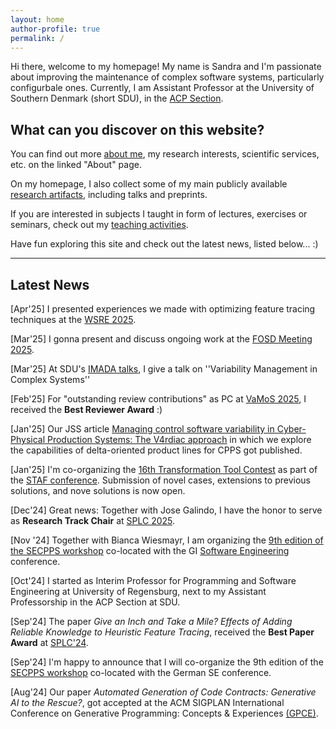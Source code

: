 ```yaml
---
layout: home
author-profile: true
permalink: /
---
```


Hi there, welcome to my homepage!
My name is Sandra and I'm passionate about improving the maintenance of complex software systems, particularly configurbale ones.
Currently, I am Assistant Professor at the University of Southern Denmark (short SDU), in the [ACP Section](https://acp.sdu.dk/).


## What can you discover on this website?

You can find out more [about me](/about/), my research interests, scientific services, etc. on the linked "About" page.

On my homepage, I also collect some of my main publicly available [research artifacts](/research/), including talks and preprints.

If you are interested in subjects I taught in form of lectures, exercises or seminars, check out my [teaching activities](/teaching/).

Have fun exploring this site and check out the latest news, listed below... :)

------------------------------------------
## Latest News

[Apr'25] I presented experiences we made with optimizing feature tracing techniques at the [WSRE 2025](https://fg-sre.gi.de/veranstaltung/27-workshop-software-reengineering-evolution).

[Mar'25] I gonna present and discuss ongoing work at the [FOSD Meeting 2025](https://fosd.github.io/FOSD2025/).

[Mar'25] At SDU's [IMADA talks](https://sdunet.dk/en/updates/c7eba946-592b-4bfb-afa8-79c9f21daa4e), I give a talk on ''Variability Management in Complex Systems''

[Feb'25] For "outstanding review contributions" as PC at [VaMoS 2025](https://familiar-project.github.io/VaMoS2025/awards/), I received the **Best Reviewer Award** :)

[Jan'25] Our JSS article [Managing control software variability in Cyber-Physical Production Systems: The V4rdiac approach](https://www.sciencedirect.com/science/article/abs/pii/S0164121224003698) in which we explore the capabilities of delta-oriented product lines for CPPS got published.

[Jan'25] I'm co-organizing the [16th Transformation Tool Contest](https://transformationtoolcontest.github.io/) as part of the [STAF conference](https://conf.researchr.org/home/staf-2025/ttc-2025#About). Submission of novel cases, extensions to previous solutions, and nove solutions is now open.

[Dec'24] Great news: Together with Jose Galindo, I have the honor to serve as **Research Track Chair** at [SPLC 2025](https://2025.splc.net).

[Nov '24] Together with Bianca Wiesmayr, I am organizing the [9th edition of the SECPPS workshop](https://rickrabiser.github.io/secpps-ws/se25/) co-located with the GI [Software Engineering](https://se2025.sdq.kastel.kit.edu/) conference.

[Oct'24] I started as Interim Professor for Programming and Software Engineering at University of Regensburg, next to my Assistant Professorship in the ACP Section at SDU.

[Sep'24] The paper _Give an Inch and Take a Mile? Effects of Adding Reliable Knowledge to Heuristic Feature Tracing_, received the **Best Paper Award** at [SPLC'24](https://2024.splc.net).

[Sep'24] I'm happy to announce that I will co-organize the 9th edition of the [SECPPS workshop](https://rickrabiser.github.io/secpps-ws/se25/) co-located with the German SE conference.

[Aug'24] Our paper _Automated Generation of Code Contracts: Generative
AI to the Rescue?_, got accepted at the ACM SIGPLAN International Conference on Generative Programming: Concepts & Experiences [(GPCE)](https://2024.splashcon.org/home/gpce-2024).


